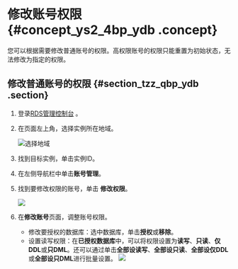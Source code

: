 # 修改账号权限 {#concept_ys2_4bp_ydb .concept}

您可以根据需要修改普通账号的权限。高权限账号的权限只能重置为初始状态，无法修改为指定的权限。

## 修改普通账号的权限 {#section_tzz_qbp_ydb .section}

1.  登录[RDS管理控制台](https://rds.console.aliyun.com/) 。
2.  在页面左上角，选择实例所在地域。

    ![选择地域](http://static-aliyun-doc.oss-cn-hangzhou.aliyuncs.com/assets/img/7814/154743176836543_zh-CN.png)

3.  找到目标实例，单击实例ID。
4.  在左侧导航栏中单击**账号管理**。
5.  找到要修改权限的账号，单击 **修改权限**。

    ![](http://static-aliyun-doc.oss-cn-hangzhou.aliyuncs.com/assets/img/7929/15474317684167_zh-CN.png)

6.  在**修改账号**页面，调整账号权限。

    -   修改要授权的数据库：选中数据库，单击**授权**或**移除**。
    -   设置读写权限：在**已授权数据库**中，可以将权限设置为**读写**、**只读**、**仅DDL**或**只DML**。还可以通过单击**全部设读写**、**全部设只读**、**全部设仅DDL**或**全部设只DML**进行批量设置。
    ![](http://static-aliyun-doc.oss-cn-hangzhou.aliyuncs.com/assets/img/7929/15474317684168_zh-CN.png)


